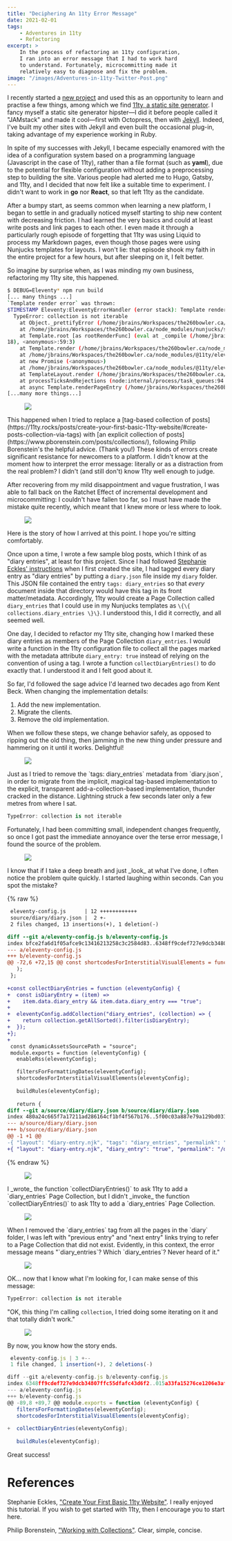 ```yaml
---
title: "Deciphering An 11ty Error Message"
date: 2021-02-01
tags:
    - Adventures in 11ty
    - Refactoring
excerpt: >
    In the process of refactoring an 11ty configuration,
    I ran into an error message that I had to work hard
    to understand. Fortunately, microcommitting made it
    relatively easy to diagnose and fix the problem.
image: "/images/Adventures-in-11ty-Twitter-Post.png"
---
```


I recently started a [new project](https://the260bowler.ca/) and used this as an opportunity to learn and practise a few things, among which we find [11ty, a static site generator](https://www.11ty.dev/). I fancy myself a static site generator hipster&mdash;I did it before people called it "JAMstack" and made it cool&mdash;first with Octopress, then with [Jekyll](https://www.jekyllrb.com/). Indeed, I've built my other sites with Jekyll and even built the occasional plug-in, taking advantage of my experience working in Ruby.

In spite of my successes with Jekyll, I became especially enamored with the idea of a configuration system based on a programming language (Javascript in the case of 11ty), rather than a file format (such as **yaml**), due to the potential for flexible configuration without adding a preprocessing step to building the site. Various people had alerted me to Hugo, Gatsby, and 11ty, and I decided that now felt like a suitable time to experiment. I didn't want to work in **go** nor **React**, so that left 11ty as the candidate.

After a bumpy start, as seems common when learning a new platform, I began to settle in and gradually noticed myself starting to ship new content with decreasing friction. I had learned the very basics and could at least write posts and link pages to each other. I even made it through a particularly rough episode of forgetting that 11ty was using Liquid to process my Markdown pages, even though those pages were using Nunjucks templates for layouts. I won't lie: that episode shook my faith in the entire project for a few hours, but after sleeping on it, I felt better.

So imagine by surprise when, as I was minding my own business, refactoring my 11ty site, this happened.


```bash
$ DEBUG=Eleventy* npm run build
[... many things ...]
`Template render error` was thrown:
$TIMESTAMP Eleventy:EleventyErrorHandler (error stack): Template render error: (./source/_includes/$LAYOUT_TEMPLATE_NAME.njk)
  TypeError: collection is not iterable
    at Object._prettifyError (/home/jbrains/Workspaces/the260bowler.ca/node_modules/nunjucks/src/lib.js:36:11)
    at /home/jbrains/Workspaces/the260bowler.ca/node_modules/nunjucks/src/environment.js:561:19
    at Template.root [as rootRenderFunc] (eval at _compile (/home/jbrains/Workspaces/the260bowler.ca/node_modules/nunjucks/src/environment.js:631:
18), <anonymous>:59:3)
    at Template.render (/home/jbrains/Workspaces/the260bowler.ca/node_modules/nunjucks/src/environment.js:550:10)
    at /home/jbrains/Workspaces/the260bowler.ca/node_modules/@11ty/eleventy/src/Engines/Nunjucks.js:236:14
    at new Promise (<anonymous>)
    at /home/jbrains/Workspaces/the260bowler.ca/node_modules/@11ty/eleventy/src/Engines/Nunjucks.js:235:14
    at TemplateLayout.render (/home/jbrains/Workspaces/the260bowler.ca/node_modules/@11ty/eleventy/src/TemplateLayout.js:152:31)
    at processTicksAndRejections (node:internal/process/task_queues:94:5)
    at async Template.renderPageEntry (/home/jbrains/Workspaces/the260bowler.ca/node_modules/@11ty/eleventy/src/Template.js:603:17)
[...many more things...]
```

<figure class="interstitial-visual-element"><img src="{% link /images/icons/noun_decrypt_2120627.png %}" /></figure>
This happened when I tried to replace a [tag-based collection of posts](https://11ty.rocks/posts/create-your-first-basic-11ty-website/#create-posts-collection-via-tags) with [an explicit collection of posts](https://www.pborenstein.com/posts/collections/), following Philip Borenstein's the helpful advice. (Thank you!) These kinds of errors create significant resistance for newcomers to a platform. I didn't know at the moment how to interpret the error message: literally or as a distraction from the real problem? I didn't (and still don't) know 11ty well enough to judge.

After recovering from my mild disappointment and vague frustration, I was able to fall back on the Ratchet Effect of incremental development and microcommitting: I couldn't have fallen too far, so I must have made the mistake quite recently, which meant that I knew more or less where to look.

<figure class="interstitial-visual-element"><img src="{% link /images/icons/noun_Story_2658653.png %}" /></figure>
Here is the story of how I arrived at this point. I hope you're sitting comfortably.

Once upon a time, I wrote a few sample blog posts, which I think of as "diary entries", at least for this project. Since I had followed [Stephanie Eckles' instructions](https://11ty.rocks/posts/create-your-first-basic-11ty-website/) when I first created the site, I had tagged every diary entry as "diary entries" by putting a `diary.json` file inside my `diary` folder. This JSON file contained the entry `tags: diary_entries` so that _every_ document inside that directory would have this tag in its front matter/metadata. Accordingly, 11ty would create a Page Collection called `diary_entries` that I could use in my Nunjucks templates as `\{\{ collections.diary_entries \}\}`. I understood this, I did it correctly, and all seemed well.

One day, I decided to refactor my 11ty site, changing how I marked these diary entries as members of the Page Collection `diary_entries`. I would write a function in the 11ty configuration file to collect all the pages marked with the metadata attribute `diary_entry: true` instead of relying on the convention of using a tag. I wrote a function `collectDiaryEntries()` to do exactly that. I understood it and I felt good about it.

So far, I'd followed the sage advice I'd learned two decades ago from Kent Beck. When changing the implementation details:

1. Add the new implementation.
2. Migrate the clients.
3. Remove the old implementation.

When we follow these steps, we change behavior safely, as opposed to ripping out the old thing, then jamming in the new thing under pressure and hammering on it until it works. Delightful!

<figure class="interstitial-visual-element"><img src="{% link /images/icons/noun_Rain_39335.png %}" /></figure>
Just as I tried to remove the `tags: diary_entries` metadata from `diary.json`, in order to migrate from the implicit, magical tag-based implementation to the explicit, transparent add-a-collection-based implementation, thunder cracked in the distance. Lightning struck a few seconds later only a few metres from where I sat.

```typescript
TypeError: collection is not iterable
```

Fortunately, I had been committing small, independent changes frequently, so once I got past the immediate annoyance over the terse error message, I found the source of the problem.

<figure class="interstitial-visual-element"><img src="{% link /images/icons/noun_cloudy_2691334.png %}" /></figure>
I know that if I take a deep breath and just _look_ at what I've done, I often notice the problem quite quickly. I started laughing within seconds. Can you spot the mistake?

{% raw %}

```diff
 eleventy-config.js      | 12 ++++++++++++
 source/diary/diary.json |  2 +-
 2 files changed, 13 insertions(+), 1 deletion(-)

diff --git a/eleventy-config.js b/eleventy-config.js
index bfce2fa6d1f05afce9c13416213258c3c2584d83..6348ff9cdef727e9dcb34807ffc55dfafc43d6f2 100644
--- a/eleventy-config.js
+++ b/eleventy-config.js
@@ -72,6 +72,15 @@ const shortcodesForInterstitialVisualElements = function (eleventyConfig) {
   );
 };
 
+const collectDiaryEntries = function (eleventyConfig) {
+  const isDiaryEntry = (item) =>
+    item.data.diary_entry && item.data.diary_entry === "true";
+
+  eleventyConfig.addCollection("diary_entries", (collection) => {
+    return collection.getAllSorted().filter(isDiaryEntry);
+  });
+};
+
 const dynamicAssetsSourcePath = "source";
 module.exports = function (eleventyConfig) {
   enableRss(eleventyConfig);

   filtersForFormattingDates(eleventyConfig);
   shortcodesForInterstitialVisualElements(eleventyConfig);
 
   buildRules(eleventyConfig);
 
   return {
diff --git a/source/diary/diary.json b/source/diary/diary.json
index 480a24c665f7a17211ad286164cf1bf4f567b176..5f00c03a887e79a129bd031d8020146edbd180a0 100644
--- a/source/diary/diary.json
+++ b/source/diary/diary.json
@@ -1 +1 @@
-{ "layout": "diary-entry.njk", "tags": "diary_entries", "permalink": "/diary/{{ title | replace(':', '') | slug }}/index.html" }
+{ "layout": "diary-entry.njk", "diary_entry": "true", "permalink": "/diary/{{ title | replace(':', '') | slug }}/index.html" }
```

{% endraw %}

<figure class="interstitial-visual-element"><img src="https://media.giphy.com/media/5PkWUpoNuubjSeiyaU/giphy.gif" /></figure>
I _wrote_ the function `collectDiaryEntries()` to ask 11ty to add a `diary_entries` Page Collection, but I didn't _invoke_ the function `collectDiaryEntries()` to ask 11ty to add a `diary_entries` Page Collection.

<figure class="interstitial-visual-element"><img src="https://media.giphy.com/media/5t9pOg5hFJ7E8SJ4mi/giphy.gif" /></figure>
When I removed the `diary_entries` tag from all the pages in the `diary` folder, I was left with "previous entry" and "next entry" links trying to refer to a Page Collection that did not exist. Evidently, in this context, the error message means "`diary_entries`? Which `diary_entries`? Never heard of it."

<figure class="interstitial-visual-element"><img src="https://media.giphy.com/media/80mXWlPqTSU1y/giphy.gif" /></figure>
OK... now that I know what I'm looking for, I can make sense of this message:

```typescript
TypeError: collection is not iterable
```

"OK, this thing I'm calling `collection`, I tried doing some iterating on it and that totally didn't work."

<figure class="interstitial-visual-element"><img src="{% link /images/icons/noun_Repair_3194681.png %}" /></figure>
By now, you know how the story ends.

```javascript
 eleventy-config.js | 3 +--
 1 file changed, 1 insertion(+), 2 deletions(-)

diff --git a/eleventy-config.js b/eleventy-config.js
index 6348ff9cdef727e9dcb34807ffc55dfafc43d6f2..015a33fa15276ce1206e3af6658da90188739133 100644
--- a/eleventy-config.js
+++ b/eleventy-config.js
@@ -89,8 +89,7 @@ module.exports = function (eleventyConfig) {
   filtersForFormattingDates(eleventyConfig);
   shortcodesForInterstitialVisualElements(eleventyConfig);
 
+  collectDiaryEntries(eleventyConfig);
 
   buildRules(eleventyConfig);
```

Great success!

# References

Stephanie Eckles, ["Create Your First Basic 11ty Website"](https://11ty.rocks/posts/create-your-first-basic-11ty-website). I really enjoyed this tutorial. If you wish to get started with 11ty, then I encourage you to start here.

Philip Borenstein, ["Working with Collections"](https://www.pborenstein.com/posts/collections/). Clear, simple, concise.